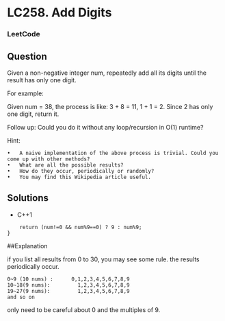 # LC258. Add Digits

### LeetCode

## Question

Given a non-negative integer num, repeatedly add all its digits until the result has only one digit.

For example:

Given num = 38, the process is like: 3 + 8 = 11, 1 + 1 = 2. Since 2 has only one digit, return it.

Follow up: Could you do it without any loop/recursion in O(1) runtime?

Hint:

	•	A naive implementation of the above process is trivial. Could you come up with other methods?
	•	What are all the possible results?
	•	How do they occur, periodically or randomly?
	•	You may find this Wikipedia article useful.

## Solutions

* C++1
```int addDigits(int num) {
    return (num!=0 && num%9==0) ? 9 : num%9;
}
```

##Explanation

if you list all results from 0 to 30, you may see some rule. the results periodically occur.

```
0~9 (10 nums) :      0,1,2,3,4,5,6,7,8,9
10~18(9 nums):         1,2,3,4,5,6,7,8,9
19~27(9 nums):         1,2,3,4,5,6,7,8,9
and so on
```

only need to be careful about 0 and the multiples of 9.